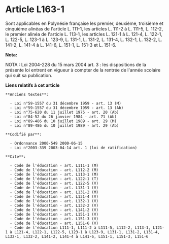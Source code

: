 # Article L163-1

Sont applicables en Polynésie française les premier, deuxième, troisième et cinquième alinéas de l'article L. 111-1, les
articles L. 111-2 à L. 111-5, L. 112-2, le premier alinéa de l'article L. 113-1, les articles L. 121-1 à L. 121-4, L. 122-1,
L. 122-5, L. 123-1 à L. 123-9, L. 131-1, L. 131-2, L. 131-4, L. 132-1, L. 132-2, L. 141-2, L. 141-4 à L. 141-6, L. 151-1, L.
151-3 et L. 151-6.

**Nota:**

NOTA : Loi 2004-228 du 15 mars 2004 art. 3 : les dispositions de la présente loi entrent en vigueur à compter de la rentrée
de l'année scolaire qui suit sa publication.

**Liens relatifs à cet article**

	**Anciens textes**:

	  - Loi n°59-1557 du 31 décembre 1959 - art. 13 (M)
	  - Loi n°59-1557 du 31 décembre 1959 - art. 13 (Ab)
	  - Loi n°75-620 du 11 juillet 1975 - art. 20 (Ab)
	  - Loi n°84-52 du 26 janvier 1984 - art. 71 (Ab)
	  - Loi n°89-486 du 10 juillet 1989 - art. 29 (M)
	  - Loi n°89-486 du 10 juillet 1989 - art. 29 (Ab)

	**Codifié par**:

	  - Ordonnance 2000-549 2000-06-15
	  - Loi n°2003-339 2003-04-14 art. 1 (loi de ratification)

	**Cite**:

	  - Code de l'éducation - art. L111-1 (M)
	  - Code de l'éducation - art. L112-2 (M)
	  - Code de l'éducation - art. L113-1 (M)
	  - Code de l'éducation - art. L122-1 (T)
	  - Code de l'éducation - art. L122-5 (V)
	  - Code de l'éducation - art. L131-1 (V)
	  - Code de l'éducation - art. L131-2 (M)
	  - Code de l'éducation - art. L131-4 (V)
	  - Code de l'éducation - art. L132-1 (V)
	  - Code de l'éducation - art. L132-2 (V)
	  - Code de l'éducation - art. L141-2 (V)
	  - Code de l'éducation - art. L151-1 (V)
	  - Code de l'éducation - art. L151-3 (V)
	  - Code de l'éducation - art. L151-6 (V)
	  - Code de l'éducation L111-1, L111-2 à L111-5, L112-2, L113-1, L121-1 à L121-4, L122-1, L122-5, L123-1 à L123-9, L131-1, L131-2, L131-4, L132-1, L132-2, L141-2, L141-4 à L141-6, L151-1, L151-3, L151-6
